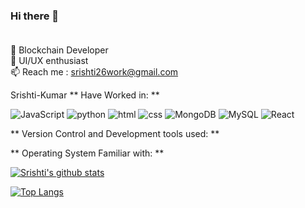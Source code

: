 ### Hi there 👋 <br /> <br />
🌱 Blockchain Developer <br />
🌱 UI/UX enthusiast <br />
📫 Reach me : srishti26work@gmail.com <br />

Srishti-Kumar
** Have Worked in: **
<p>
  <img alt="JavaScript" src="https://img.shields.io/badge/javascript-F7DF1E?logo=javascript&logoColor=white&style=ShieldStyle" />
  <img alt="python" src="https://img.shields.io/badge/python-3776AB?logo=python&logoColor=white&style=ShieldStyle" />
  <img alt="html" src="https://img.shields.io/badge/html5-E34F26?logo=html5&logoColor=white&style=ShieldStyle" />
  <img alt="css" src="https://img.shields.io/badge/css3-1572B6?logo=css3&logoColor=white&style=ShieldStyle" />
  <img alt="MongoDB" src="https://img.shields.io/badge/javascript-F7DF1E?logo=javascript&logoColor=white&style=ShieldStyle" />
  <img alt="MySQL" src="https://img.shields.io/badge/javascript-F7DF1E?logo=javascript&logoColor=white&style=ShieldStyle" />
  <img alt="React" src="https://img.shields.io/badge/javascript-F7DF1E?logo=javascript&logoColor=white&style=ShieldStyle" />
  
</p>
** Version Control and Development tools used: **
<p>
</p>
** Operating System Familiar with: **
<p>
</p>


[![Srishti's github stats](https://github-readme-stats.vercel.app/api?username=Srishti-Kumar&count_private=true&show_icons=true&theme=radical&hide_rank=false)](https://github.com/Srishti-Kumar/github-readme-stats)

[![Top Langs](https://github-readme-stats.vercel.app/api/top-langs/?username=Srishti-Kumar)](https://github.com/Srishti-Kumar/github-readme-stats)


<!--
**Srishti-Kumar/Srishti-Kumar** is a ✨ _special_ ✨ repository because its `README.md` (this file) appears on your GitHub profile.

Here are some ideas to get you started:

- 🔭 I’m currently working on Blockchain Projects ...
🌱 I’m currently learning Front End Dev
- 👯 I’m looking to collaborate on ...
- 🤔 I’m looking for help with ...
- 💬 Ask me about ...
📫 How to reach me: srishti26work@gmail.com
- 😄 Pronouns: ...
- ⚡ Fun fact: ...
-->

